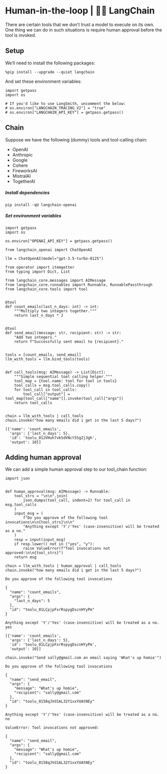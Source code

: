 # Human-in-the-loop | 🦜️🔗 LangChain
There are certain tools that we don’t trust a model to execute on its own. One thing we can do in such situations is require human approval before the tool is invoked.

Setup[​](#setup "Direct link to Setup")
---------------------------------------

We’ll need to install the following packages:

```
%pip install --upgrade --quiet langchain

```


And set these environment variables:

```
import getpass
import os

# If you'd like to use LangSmith, uncomment the below:
# os.environ["LANGCHAIN_TRACING_V2"] = "true"
# os.environ["LANGCHAIN_API_KEY"] = getpass.getpass()

```


Chain[​](#chain "Direct link to Chain")
---------------------------------------

Suppose we have the following (dummy) tools and tool-calling chain:

*   OpenAI
*   Anthropic
*   Google
*   Cohere
*   FireworksAI
*   MistralAI
*   TogetherAI

##### Install dependencies

```
pip install -qU langchain-openai

```


##### Set environment variables

```
import getpass
import os

os.environ["OPENAI_API_KEY"] = getpass.getpass()

```


```
from langchain_openai import ChatOpenAI

llm = ChatOpenAI(model="gpt-3.5-turbo-0125")

```


```
from operator import itemgetter
from typing import Dict, List

from langchain_core.messages import AIMessage
from langchain_core.runnables import Runnable, RunnablePassthrough
from langchain_core.tools import tool


@tool
def count_emails(last_n_days: int) -> int:
    """Multiply two integers together."""
    return last_n_days * 2


@tool
def send_email(message: str, recipient: str) -> str:
    "Add two integers."
    return f"Successfully sent email to {recipient}."


tools = [count_emails, send_email]
llm_with_tools = llm.bind_tools(tools)


def call_tools(msg: AIMessage) -> List[Dict]:
    """Simple sequential tool calling helper."""
    tool_map = {tool.name: tool for tool in tools}
    tool_calls = msg.tool_calls.copy()
    for tool_call in tool_calls:
        tool_call["output"] = tool_map[tool_call["name"]].invoke(tool_call["args"])
    return tool_calls


chain = llm_with_tools | call_tools
chain.invoke("how many emails did i get in the last 5 days?")

```


```
[{'name': 'count_emails',
  'args': {'last_n_days': 5},
  'id': 'toolu_012VHuh7vk5dVNct5SgZj3gh',
  'output': 10}]

```


Adding human approval[​](#adding-human-approval "Direct link to Adding human approval")
---------------------------------------------------------------------------------------

We can add a simple human approval step to our tool\_chain function:

```
import json


def human_approval(msg: AIMessage) -> Runnable:
    tool_strs = "\n\n".join(
        json.dumps(tool_call, indent=2) for tool_call in msg.tool_calls
    )
    input_msg = (
        f"Do you approve of the following tool invocations\n\n{tool_strs}\n\n"
        "Anything except 'Y'/'Yes' (case-insensitive) will be treated as a no."
    )
    resp = input(input_msg)
    if resp.lower() not in ("yes", "y"):
        raise ValueError(f"Tool invocations not approved:\n\n{tool_strs}")
    return msg

```


```
chain = llm_with_tools | human_approval | call_tools
chain.invoke("how many emails did i get in the last 5 days?")

```


```
Do you approve of the following tool invocations

{
  "name": "count_emails",
  "args": {
    "last_n_days": 5
  },
  "id": "toolu_01LCpjpFxrRspygDscnHYyPm"
}

Anything except 'Y'/'Yes' (case-insensitive) will be treated as a no. yes

```


```
[{'name': 'count_emails',
  'args': {'last_n_days': 5},
  'id': 'toolu_01LCpjpFxrRspygDscnHYyPm',
  'output': 10}]

```


```
chain.invoke("Send sally@gmail.com an email saying 'What's up homie'")

```


```
Do you approve of the following tool invocations

{
  "name": "send_email",
  "args": {
    "message": "What's up homie",
    "recipient": "sally@gmail.com"
  },
  "id": "toolu_0158qJVd1AL32Y1xxYUAtNEy"
}

Anything except 'Y'/'Yes' (case-insensitive) will be treated as a no. no

```


```
ValueError: Tool invocations not approved:

{
  "name": "send_email",
  "args": {
    "message": "What's up homie",
    "recipient": "sally@gmail.com"
  },
  "id": "toolu_0158qJVd1AL32Y1xxYUAtNEy"
}

```
